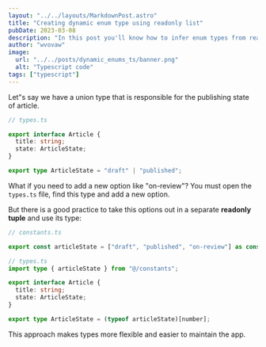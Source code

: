 ```yaml
---
layout: "../../layouts/MarkdownPost.astro"
title: "Creating dynamic enum type using readonly list"
pubDate: 2023-03-08
description: "In this post you'll know how to infer enum types from readonly list to keep the single source of truth"
author: "wvovaw"
image:
  url: "../../posts/dynamic_enums_ts/banner.png"
  alt: "Typescript code"
tags: ["typescript"]
---
```


Let"s say we have a union type that is responsible for the publishing state of article.

```typescript
// types.ts

export interface Article {
  title: string;
  state: ArticleState;
}

export type ArticleState = "draft" | "published";
```

What if you need to add a new option like "on-review"? You must open the `types.ts` file, find this type and add a new option.

But there is a good practice to take this options out in a separate **readonly tuple** and use its type:

```typescript
// constants.ts

export const articleState = ["draft", "published", "on-review"] as const;
```

```typescript
// types.ts
import type { articleState } from "@/constants";

export interface Article {
  title: string;
  state: ArticleState;
}

export type ArticleState = (typeof articleState)[number];
```

This approach makes types more flexible and easier to maintain the app.
